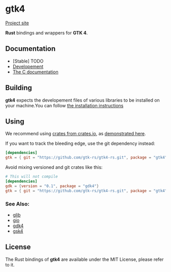 # gtk4

[Project site](https://gtk-rs.org/)

__Rust__ bindings and wrappers for __GTK 4__.

## Documentation
- [Stable] TODO
- [Developement](https://gtk-rs.org/gtk4-rs/gtk4/)
- [The C documentation](https://developer.gnome.org/gtk4/stable/)


## Building

__gtk4__ expects the developement files of various libraries to be installed on your machine.You can follow [the installation instructions](https://www.gtk.org/docs/installations/)

## Using

We recommend using [crates from crates.io](https://crates.io/keywords/gtk-rs),
as [demonstrated here](https://gtk-rs.org/#using).

If you want to track the bleeding edge, use the git dependency instead:

```toml
[dependencies]
gtk = { git = "https://github.com/gtk-rs/gtk4-rs.git", package = "gtk4" }
```

Avoid mixing versioned and git crates like this:

```toml
# This will not compile
[dependencies]
gdk = {version = "0.1", package = "gdk4"}
gtk = { git = "https://github.com/gtk-rs/gtk4-rs.git", package = "gtk4" }
```

### See Also:

- [glib](https://crates.io/crates/glib)
- [gio](https://crates.io/crates/gio)
- [gdk4](https://crates.io/crates/gdk4)
- [gsk4](https://crates.io/crates/gsk4)


## License

The Rust bindings of __gtk4__ are available under the MIT License, please refer to it.
